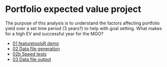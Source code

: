 # Portfolio expected value project

The purpose of this analysis is to understand the factors affecting portfolio yield over a set time period (3 years?) to help with goal setting. What makes for a high EV and successful year for the MGO?

* [01 featuretoolsR demo](https://phively.github.io/ksm-models/portfolio-ev-fy20/01%20featuretoolsR%20demo.nb.html)
* [02 Data file generation](https://phively.github.io/ksm-models/portfolio-ev-fy20/02%20Data%20file%20generation.nb.html)
* [02b Speed tests](https://phively.github.io/ksm-models/portfolio-ev-fy20/02b%20Speed%20tests.nb.html)
* [03 Data file output](https://phively.github.io/ksm-models/portfolio-ev-fy20/03%20Data%20file%20output.nb.html)
